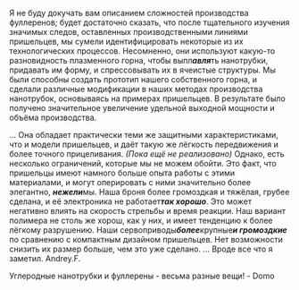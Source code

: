 Я не буду докучать вам описанием сложностей производства фуллеренов;
будет достаточно сказать, что после тщательного изучения значимых
следов, оставленных производственными линиями пришельцев, мы сумели
идентифицировать некоторые из их технологических процессов. Несомненно,
они используют какую-то разновидность плазменного горна, чтобы
выпл***авля***ть нанотрубки, придавать им форму, и спрессовывать их в
ячеистые структуры. Мы были способны создать прототип нашего
собственного горна, и сделали различные модификации в наших методах
производства нанотрубок, основываясь на примерах пришельцев. В
результате было получено значительное увеличение удельной выходной
мощности и объёма производства.

... Она обладает практически теми же защитными характеристиками, что и
модели пришельцев, и даёт такую же лёгкость передвижения и более точного
прицеливания. *(Пока ещё не реализовано)* Однако, есть несколько
ограничений, которые мы не можем обойти. Это факт, что пришельцы имеют
намного больше опыта работы с этими материалами, и могут оперировать с
ними значительно более элегантно, ***нежели***мы. Наша броня более
громоздкая и тяжёлая, грубее сделана, и её электроника не работает***так
хорошо***. Это может негативно влиять на скорость стрельбы и время
реакции. Наш вариант полимера не столь же хорош, как у них, и имеет
тенденцию к более лёгкому разрушению. Наши
сервоприводы***более***крупные***и громоздкие*** по сравнению с
компактным дизайном пришельцев. Нет возможности снизить их размер
больше, чем это уже сделано. ... Вроде все что я заметил. Andrey.F.

Углеродные нанотрубки и фуллерены - весьма разные вещи! - Domo